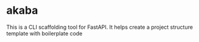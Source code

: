 # akaba
This is a CLI scaffolding tool for FastAPI. It helps create a project structure template with boilerplate code
